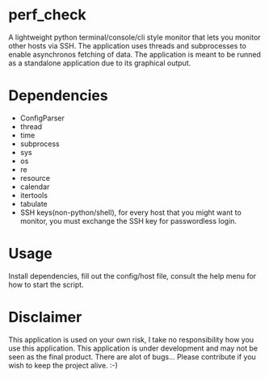 # perf_check
A lightweight python terminal/console/cli style monitor that lets you monitor other hosts via SSH.
The application uses threads and subprocesses to enable asynchronos fetching of data.
The application is meant to be runned as a standalone application due to its graphical output.

# Dependencies
* ConfigParser
* thread
* time
* subprocess
* sys
* os
* re
* resource
* calendar
* itertools
* tabulate
* SSH keys(non-python/shell), for every host that you might want to monitor, you must exchange the SSH key for passwordless login.

# Usage
Install dependencies, fill out the config/host file, consult the help menu for how to start the script.

# Disclaimer
This application is used on your own risk, I take no responsibility how you use this application.
This application is under development and may not be seen as the final product.
There are alot of bugs...
Please contribute if you wish to keep the project alive. :-)
